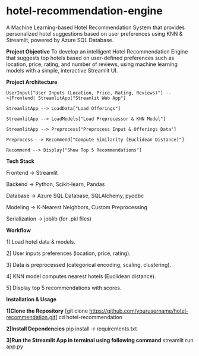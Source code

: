 # hotel-recommendation-engine
A Machine Learning-based Hotel Recommendation System that provides personalized hotel suggestions based on user preferences using KNN & Streamlit, powered by Azure SQL Database.

**Project Objective**
To develop an intelligent Hotel Recommendation Engine that suggests top hotels based on user-defined preferences such as location, price, rating, and number of reviews, using machine learning models with a simple, interactive Streamlit UI.

**Project Architecture**
    
    UserInput["User Inputs (Location, Price, Rating, Reviews)"] -->|Frontend| StreamlitApp["Streamlit Web App"]
    
    StreamlitApp --> LoadData["Load Offerings"]
    
    StreamlitApp --> LoadModels["Load Preprocessor & KNN Model"]
    
    StreamlitApp --> Preprocess["Preprocess Input & Offerings Data"]
    
    Preprocess --> Recommend["Compute Similarity (Euclidean Distance)"]
    
    Recommend --> Display["Show Top 5 Recommendations"]

**Tech Stack**

Frontend -> Streamlit

Backend -> Python, Scikit-learn, Pandas

Database -> Azure SQL Database, SQLAlchemy, pyodbc

Modeling -> K-Nearest Neighbors, Custom Preprocessing

Serialization -> joblib (for .pkl files)

**Workflow**

1] Load hotel data & models.

2] User inputs preferences (location, price, rating).

3] Data is preprocessed (categorical encoding, scaling, clustering).

4] KNN model computes nearest hotels (Euclidean distance).

5] Display top 5 recommendations with scores.

**Installation & Usage**

**1]Clone the Repository**
[git clone https://github.com/yourusername/hotel-recommendation.git]
cd hotel-recommendation

**2]Install Dependencies**
pip install -r requirements.txt

**3]Run the Streamlit App in terminal using following command**
streamlit run app.py
